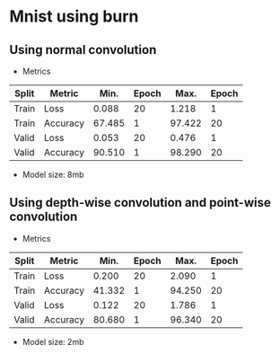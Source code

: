 # Mnist using burn

## Using normal convolution
- Metrics

| Split | Metric   | Min.     | Epoch    | Max.     | Epoch    |
|-------|----------|----------|----------|----------|----------|
| Train | Loss     | 0.088    | 20       | 1.218    | 1        |
| Train | Accuracy | 67.485   | 1        | 97.422   | 20       |
| Valid | Loss     | 0.053    | 20       | 0.476    | 1        |
| Valid | Accuracy | 90.510   | 1        | 98.290   | 20       |

- Model size: 8mb

## Using depth-wise convolution and point-wise convolution
- Metrics

| Split | Metric   | Min.     | Epoch    | Max.     | Epoch    |
|-------|----------|----------|----------|----------|----------|
| Train | Loss     | 0.200    | 20       | 2.090    | 1        |
| Train | Accuracy | 41.332   | 1        | 94.250   | 20       |
| Valid | Loss     | 0.122    | 20       | 1.786    | 1        |
| Valid | Accuracy | 80.680   | 1        | 96.340   | 20       |

- Model size: 2mb

